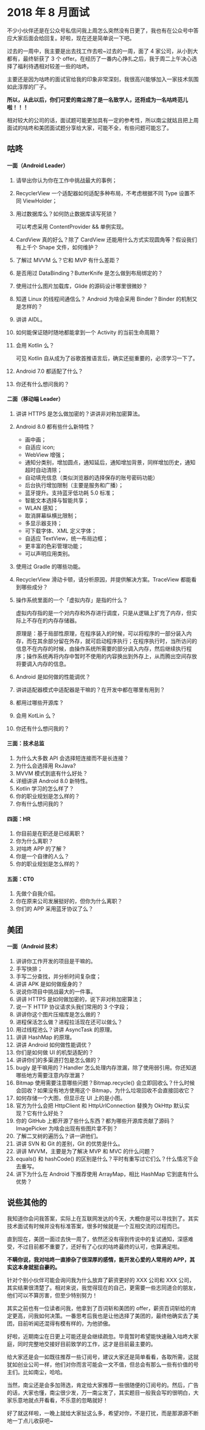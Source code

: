 # 2018 年 8 月面试

不少小伙伴还是在公众号私信问我上周怎么突然没有日更了，我也有在公众号中答应大家后面会给回复。好啦，现在还是简单说一下吧。

过去的一周中，我主要是出去找工作去啦~过去的一周，面了 4 家公司，从小到大都有，最终斩获了 3 个 offer。在经历了一番内心挣扎之后，我于周二上午决心选择了福利待遇相对较差一些的咕咚。

主要还是因为咕咚的面试官给我的印象非常深刻，我很高兴能够加入一家技术氛围如此淳厚的厂子。

**所以，从此以后，你们可爱的南尘除了是一名致学人，还将成为一名咕咚范儿啦！！！**

相对较大的公司的话，面试题可能更加具有一定的参考性，所以南尘就姑且把上周面试的咕咚和美团面试题分享给大家，可能不全，有些问题可能忘了。

## 咕咚

#### 一面（Android Leader）

1. 请举出你认为你在工作中挑战最大的事例；

2. RecyclerView 一个适配器如何适配多种布局，不考虑根据不同 Type 设置不同 ViewHolder；

3. 用过数据库么？如何防止数据库读写死锁？

   可以考虑采用 ContentProvider && 单例实现。

4. CardView 真的好么？除了 CardView 还能用什么方式实现圆角等？假设我们有上千个 Shape 文件，如何维护？

5. 了解过 MVVM 么？它和 MVP 有什么差距？

6. 是否用过 DataBinding？ButterKnife 是怎么做到布局绑定的？

7. 使用过什么图片加载库，Glide 的源码设计哪里很微妙？

8. 知道 Linux 的线程间通信么？ Android 为啥会采用 Binder？Binder 的机制又是怎样的？

9. 讲讲 AIDL。

10. 如何能保证随时随地都能拿到一个 Activity 的当前生命周期？

11. 会用 Kotlin 么？

    可见 Kotlin 自从成为了谷歌首推语言后，确实还挺重要的，必须学习一下了。

12. Android 7.0 都适配了什么？

13. 你还有什么想问我的？



#### 二面（移动端 Leader）

1. 讲讲 HTTPS 是怎么做加密的？讲讲非对称加密算法。

2. Android 8.0 都有些什么新特性？

   - 画中画；
   - 自适应 icon;
   - WebView 增强；
   - 通知分类别，增加圆点，通知延后，通知增加背景，同样增加历史，通知超时自动清除；
   - 自动填充信息（类似浏览器的选择保存的账号密码功能）
   - 后台执行增加限制（主要是服务和广播）；
   - 蓝牙提升。支持蓝牙低功耗 5.0 标准；
   - 智能文本选择与智能共享；
   - WLAN 感知；
   - 取消屏幕纵横比限制；
   - 多显示器支持；
   - 可下载字体、XML 定义字体；
   - 自适应 TextView，统一布局边框；
   - 更丰富的色彩管理功能；
   - 可以声明应用类别。

3. 使用过 Gradle 的哪些功能。

4. RecyclerView 滑动卡顿，请分析原因，并提供解决方案。TraceView 都能看到哪些成分？

5. 操作系统里面的一个「虚拟内存」是指的什么？

   虚拟内存指的是一个对内存和外存进行调度，只是从逻辑上扩充了内存，但实际上不存在的内存存储器。

   原理是：基于局部性原理，在程序装入的时候，可以将程序的一部分装入内存，而在其余部分留在外存，就可启动程序执行；在程序执行时，当所访问的信息不在内存的时候，由操作系统所需要的部分调入内存，然后继续执行程序；操作系统再将内存中暂时不使用的内容换出到外存上，从而腾出空间存放将要调入内存的信息。

6. Android 是如何做的性能调优？

7. 讲讲适配器模式中适配器是干嘛的？在开发中都在哪里有用到？

8. 都用过哪些开源库？

9. 会用 KotLin 么？

10. 你还有什么想问我的？



#### 三面：技术总监

1. 为什么大多数 API 会选择短连接而不是长连接？
2. 为什么会选择用 RxJava?
3. MVVM 模式到底有什么好处？
4. 详细讲讲 Android 8.0 新特性。
5. Kotlin 学习的怎么样了？
6. 你的职业规划是怎么样的？
7. 你有什么想问我的？



#### 四面：HR

1. 你目前是在职还是已经离职？
2. 你为什么离职？
3. 对咕咚 APP 的了解？
4. 你是一个自律的人么？
5. 你的职业规划是怎么样的？



#### 五面：CT0

1. 先做个自我介绍。
2. 你在原来公司发展挺好的，但你为什么离职？
3. 你们的 APP 采用蓝牙协议了么？



## 美团

#### 一面（Android 技术）

1. 讲讲你工作开发的项目是干嘛的。
2. 手写快排；
3. 手写二分查找，并分析时间复杂度；
4. 讲讲 APK 是如何做瘦身的？
5. 说说你项目中挑战最大的一件事。
6. 讲讲 HTTPS 是如何做加密的，说下非对称加密算法；
7. 说一下 HTTP 协议请求头我们常用的 3 个字段；
8. 讲讲你这个图片压缩库是怎么做的？
9. 进程保活怎么做？进程拉活现在还可以做么？
10. 用过线程池么？讲讲 AsyncTask 的原理。
11. 讲讲 HashMap 的原理。
12. 讲讲 Android 如何做性能调优？
13. 你们是如何做 UI 的机型适配的？
14. 讲讲你们的多渠道打包是怎么做的？
15. bugly 是干嘛用的？Handler 怎么处理内存泄漏，除了使用弱引用。你还知道哪些地方需要注意内存泄漏？
16. Bitmap 使用需要注意哪些问题？Bitmap.recycle() 会立即回收么？什么时候会回收？如果没有地方使用这个 Bitmap，为什么垃圾回收不会直接回收它？
17. 如何存储一个大图，但显示在 UI 上的是小图。
18. 官方为什么会把 HttpClient 和 HttpUrlConnection 替换为 OkHttp 默认实现？它有什么好处？
19. 你的 GitHub 上都开源了些什么东西？都为哪些开源库贡献了源码？ImagePicker 为啥会出现有些图片拿不到？
20. 了解二叉树的遍历么？讲一讲他们。
21. 讲讲 SVN 和 Git 的差别，Git 的优势是什么。
22. 讲讲 MVVM，主要是为了解决 MVP 和 MVC 的什么问题？
23. equals() 和 hashCode() 的区别是什么？平时有重写过它们么？什么情况下会去重写。
24. 讲下为什么在 Android 下推荐使用 ArrayMap，相比 HashMap 它到底有什么优势？



## 说些其他的

我知道你会问我答案，实际上在互联网发达的今天，大概你是可以寻找到了。其实技术面试有时候并没有标准答案，很多时候就是一个互相交流的过程而已。

直到现在，美团一面过去快一周了，依然还没有得到传说中的复试通知，深感难受，不过目前都不重要了，还好有了心仪的咕咚最终的认可，也算满足啦。

**不瞒你说，我对咕咚一直掺杂了很深厚的感情，能开发心爱的人常用的 APP，其实这本身就挺自豪的。**

针对个别小伙伴可能会询问我为什么放弃了薪资更好的 XXX 公司和 XXX 公司，其实结果很清楚了。相对来说，我觉得现在的自己，更需要一些志同道合的朋友，他们可以不算厉害，但至少特别努力！

其实之前也有一位读者问我，他拿到了百词斩和美团的 offer，薪资百词斩给的肯定更高，问我如何决策。一番思考后我也是让他选择了美团的，最终他确实去了美团，目前听闻还混得有模有样的，为他骄傲。

好啦，近期南尘在日更上可能还是会继续疏忽。毕竟暂时希望能快速融入咕咚大家庭，同时完整地交接好目前致学的工作，这才是目前最主要的。

给大家还是会一如既往推荐一些订阅号，建议大家还是简单看看，各取所需，这就犹如创业公司一样，他们对你而言可能会一文不值，但总会有那么一些有价值的号主们。比如南尘，哈哈。

当然，南尘还是会多加筛选，肯定给大家推荐一些很随便的订阅号的。然后，广告的话，大家也懂，南尘很少发，万一南尘发了，其实题目一般我会写的很明白，大家乐意地就点开看看，不乐意的忽略就好！

好了就这样啦，一晚上就给大家扯这么多，希望对你，不是打扰，而是那源源不断地一丁点儿收获吧~

